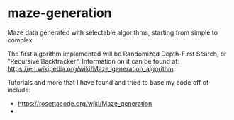 # maze-generation
Maze data generated with selectable algorithms, starting from simple to complex.

The first algorithm implemented will be Randomized Depth-First Search, or "Recursive Backtracker".
Information on it can be found at: https://en.wikipedia.org/wiki/Maze_generation_algorithm

Tutorials and more that I have found and tried to base my code off of include:
 * https://rosettacode.org/wiki/Maze_generation
 * 
